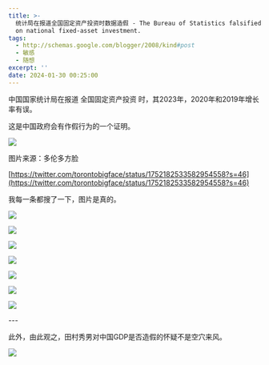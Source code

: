 ```yaml
---
title: >-
  统计局在报道全国固定资产投资时数据造假 - The Bureau of Statistics falsified data in their report
  on national fixed-asset investment.
tags:
  - http://schemas.google.com/blogger/2008/kind#post
  - 敏感
  - 随想
excerpt: ''
date: 2024-01-30 00:25:00
---
```


<!-- more -->
中国国家统计局在报道 全国固定资产投资 时，其2023年，2020年和2019年增长率有误。

这是中国政府会有作假行为的一个证明。

  

[![](https://blogger.googleusercontent.com/img/b/R29vZ2xl/AVvXsEhMZqFa5b4pMyqO1U_8qqGEDtl9BGvyVG81rJ0_zeRoPULMHoxGvVvOFdmuM6OPOjBFrzgIkM_6Ve5zktpP5caBcQCHjXDGZNMdK617PqrjOJgI_bBLMGJ4js4D2sQpcOd011tGpHwQ1GPJ7OCF_FIWIAfXN8BfkeocJv9_Za4lwFh60Mq4-BaqwRssd7c/s320/IMG_9945.jpeg)](https://blogger.googleusercontent.com/img/b/R29vZ2xl/AVvXsEhMZqFa5b4pMyqO1U_8qqGEDtl9BGvyVG81rJ0_zeRoPULMHoxGvVvOFdmuM6OPOjBFrzgIkM_6Ve5zktpP5caBcQCHjXDGZNMdK617PqrjOJgI_bBLMGJ4js4D2sQpcOd011tGpHwQ1GPJ7OCF_FIWIAfXN8BfkeocJv9_Za4lwFh60Mq4-BaqwRssd7c/s1080/IMG_9945.jpeg)

  

图片来源：多伦多方脸

[https://twitter.com/torontobigface/status/1752182533582954558?s=46](https://twitter.com/torontobigface/status/1752182533582954558?s=46)

  

我每一条都搜了一下，图片是真的。

  

[![](https://blogger.googleusercontent.com/img/b/R29vZ2xl/AVvXsEgVoSp2w4HrU3QKIKnvTWh6B85HOIAPwgEOetx0EAUgkjDDii9LBWYcX9D9ocDUXwrOyXFMPTlXxh-cu5JM7l3_Fo-yFG5drkBVsYMHj15elkwGDbg7SB_ye_NjbeI55bsJTCxms-_1brm6nnuApAo5GZ1NWoOhft2xy-2uJpgDAF5ylbAlrnbc9hcXlNY/s320/IMG_9928.jpeg)](https://blogger.googleusercontent.com/img/b/R29vZ2xl/AVvXsEgVoSp2w4HrU3QKIKnvTWh6B85HOIAPwgEOetx0EAUgkjDDii9LBWYcX9D9ocDUXwrOyXFMPTlXxh-cu5JM7l3_Fo-yFG5drkBVsYMHj15elkwGDbg7SB_ye_NjbeI55bsJTCxms-_1brm6nnuApAo5GZ1NWoOhft2xy-2uJpgDAF5ylbAlrnbc9hcXlNY/s1170/IMG_9928.jpeg)

  

[![](https://blogger.googleusercontent.com/img/b/R29vZ2xl/AVvXsEjN_3korSZ7xvT_gZWtfvm293LTxvTjrEecBfy2ejWuaTfggr8IICIyQ80HTzcGnFeOdnK1Yz9BlHYKoaGr-mrbC5lAgBURhTjJagRpFF5RuEbHB7Lzo9AyiqHVmayUP25F8Oeiad0SR_uJbnHGzj_m6PAkxGLKTVm-xUHK3jDKD_D-BRo5fKF8B2ts7Nk/s320/IMG_9933.jpeg)](https://blogger.googleusercontent.com/img/b/R29vZ2xl/AVvXsEjN_3korSZ7xvT_gZWtfvm293LTxvTjrEecBfy2ejWuaTfggr8IICIyQ80HTzcGnFeOdnK1Yz9BlHYKoaGr-mrbC5lAgBURhTjJagRpFF5RuEbHB7Lzo9AyiqHVmayUP25F8Oeiad0SR_uJbnHGzj_m6PAkxGLKTVm-xUHK3jDKD_D-BRo5fKF8B2ts7Nk/s1350/IMG_9933.jpeg)

  

[![](https://blogger.googleusercontent.com/img/b/R29vZ2xl/AVvXsEhR26h1YpJN-G_emK1iBXnV82szvTMTqnVY4lSmkN8-Vswv4dLxNDlw13-Ymmj9BpTpkmA8k12x3j8GrjFZIPK2In8HS4S6is8K266zqIc4yGL7MDhcIat-v3EZwyi0_qgov5D13UPHzouF4f2hyUfhl6TGq-GxacOpiacfF8QNO8B_QxJpbo_ZkOxHqSA/s320/IMG_9934.jpeg)](https://blogger.googleusercontent.com/img/b/R29vZ2xl/AVvXsEhR26h1YpJN-G_emK1iBXnV82szvTMTqnVY4lSmkN8-Vswv4dLxNDlw13-Ymmj9BpTpkmA8k12x3j8GrjFZIPK2In8HS4S6is8K266zqIc4yGL7MDhcIat-v3EZwyi0_qgov5D13UPHzouF4f2hyUfhl6TGq-GxacOpiacfF8QNO8B_QxJpbo_ZkOxHqSA/s1637/IMG_9934.jpeg)

  

[![](https://blogger.googleusercontent.com/img/b/R29vZ2xl/AVvXsEgRh2xQR5JIcdHJe6KJziXiGHBw9A2MeNcn5iP7YoW6OjUBvJpLMYGjeb-5wd6HlFTfOBDtlI8wo4ll_HuD5OK5yHCDzA6u1uBW2-kLPTZCLFyZLKVWQfw9L-TcsasDhzJnU-fPcrgrH41MwS-78VEWs11mo6PZQjScey2UYevzLwcEYmiucdEdvqu2FrU/s320/IMG_9935.jpeg)](https://blogger.googleusercontent.com/img/b/R29vZ2xl/AVvXsEgRh2xQR5JIcdHJe6KJziXiGHBw9A2MeNcn5iP7YoW6OjUBvJpLMYGjeb-5wd6HlFTfOBDtlI8wo4ll_HuD5OK5yHCDzA6u1uBW2-kLPTZCLFyZLKVWQfw9L-TcsasDhzJnU-fPcrgrH41MwS-78VEWs11mo6PZQjScey2UYevzLwcEYmiucdEdvqu2FrU/s1447/IMG_9935.jpeg)

  

[![](https://blogger.googleusercontent.com/img/b/R29vZ2xl/AVvXsEiS2ws2ydwx1TVPSbPVkBPI61JsSgBcU239HcSxguQCg39iyWcxJieQRsY-NDixwX2DbI5lAVezDRjjJpHnQ7HRQJNrqtA7-5QslxgpgOYAdvwxekOVnCUwuHWOZ136G3kQJ9T1xXLNRkRQqqOd_ui8fp631zjN81KgoCNOKVtcNAJ33SHiiQF7pZDd0Ec/s320/IMG_9936.jpeg)](https://blogger.googleusercontent.com/img/b/R29vZ2xl/AVvXsEiS2ws2ydwx1TVPSbPVkBPI61JsSgBcU239HcSxguQCg39iyWcxJieQRsY-NDixwX2DbI5lAVezDRjjJpHnQ7HRQJNrqtA7-5QslxgpgOYAdvwxekOVnCUwuHWOZ136G3kQJ9T1xXLNRkRQqqOd_ui8fp631zjN81KgoCNOKVtcNAJ33SHiiQF7pZDd0Ec/s1548/IMG_9936.jpeg)

  

[![](https://blogger.googleusercontent.com/img/b/R29vZ2xl/AVvXsEjrw0mSdOsLkqDQ2hVK_vKZ7PrmhItjLg0TUODZyRG63jgIXTZU3ri4iA9ASuPw-sf2VxnPMB6e_NBuvMzSZR6jTXeOzCFAgp8zccIMvtU-14kaLiYVzF2M-0XjpvHYvdP7unVGuu4PLCZfLz3Wm9ul7V3DjLki6HP9ht7oGuyxs0BM_Q-fHpKNgmL-1-g/s320/IMG_9937.jpeg)](https://blogger.googleusercontent.com/img/b/R29vZ2xl/AVvXsEjrw0mSdOsLkqDQ2hVK_vKZ7PrmhItjLg0TUODZyRG63jgIXTZU3ri4iA9ASuPw-sf2VxnPMB6e_NBuvMzSZR6jTXeOzCFAgp8zccIMvtU-14kaLiYVzF2M-0XjpvHYvdP7unVGuu4PLCZfLz3Wm9ul7V3DjLki6HP9ht7oGuyxs0BM_Q-fHpKNgmL-1-g/s1713/IMG_9937.jpeg)

  

[![](https://blogger.googleusercontent.com/img/b/R29vZ2xl/AVvXsEjL2O2ePikGohH9RwG8V4NjIobqNjz7zcqxiOcbkbWuCgb8a7iEUdSvjg4HewUt_96ZrwYUWe_K6IGPjLTKsu3mNC_GGxfsBYXTkpdiG7Hro7ky9mF60pXIom8FWLDeRRk4I0f7ggKKjIaJ97BwE7BcwtS9fTk3mxa5yfO7L6R8OyLznetfQtPhGN4JK0o/s320/IMG_9938.jpeg)](https://blogger.googleusercontent.com/img/b/R29vZ2xl/AVvXsEjL2O2ePikGohH9RwG8V4NjIobqNjz7zcqxiOcbkbWuCgb8a7iEUdSvjg4HewUt_96ZrwYUWe_K6IGPjLTKsu3mNC_GGxfsBYXTkpdiG7Hro7ky9mF60pXIom8FWLDeRRk4I0f7ggKKjIaJ97BwE7BcwtS9fTk3mxa5yfO7L6R8OyLznetfQtPhGN4JK0o/s1489/IMG_9938.jpeg)

\---

  

此外，由此观之，田村秀男对中国GDP是否造假的怀疑不是空穴来风。

[![](https://blogger.googleusercontent.com/img/b/R29vZ2xl/AVvXsEh5bPhmJ5o1dkzbDKKW9gGizq8ud1aVdFGDb1x7E6jHcQ56x2DcKfO4iLGn8Lk2uiPScX8qy98iZWjkV-bRRyZSreaNPfkE8aRpgawSDlTpHvEjEOvLHZumg8OjBATCaeR1TOrd_6o8FJ4LH-iWgvcLTiGuSiNNnj0CNRwv86ZyEBaUYyFI0lap3r31xCs/s320/IMG_9946.jpeg)](https://blogger.googleusercontent.com/img/b/R29vZ2xl/AVvXsEh5bPhmJ5o1dkzbDKKW9gGizq8ud1aVdFGDb1x7E6jHcQ56x2DcKfO4iLGn8Lk2uiPScX8qy98iZWjkV-bRRyZSreaNPfkE8aRpgawSDlTpHvEjEOvLHZumg8OjBATCaeR1TOrd_6o8FJ4LH-iWgvcLTiGuSiNNnj0CNRwv86ZyEBaUYyFI0lap3r31xCs/s2142/IMG_9946.jpeg)